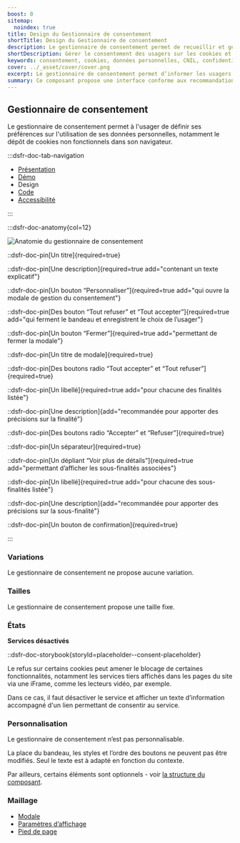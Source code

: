 ```yaml
---
boost: 0
sitemap:
  noindex: true
title: Design du Gestionnaire de consentement
shortTitle: Design du Gestionnaire de consentement
description: Le gestionnaire de consentement permet de recueillir et gérer les préférences des usagers concernant le dépôt de cookies non essentiels, en conformité avec les exigences de la CNIL.
shortDescription: Gérer le consentement des usagers sur les cookies et données personnelles.
keywords: consentement, cookies, données personnelles, CNIL, confidentialité, bandeau, modale, finalités, RGPD, accessibilité
cover: ../_asset/cover/cover.png
excerpt: Le gestionnaire de consentement permet d’informer les usagers et de recueillir leur accord sur l’utilisation de cookies non essentiels via un bandeau et une modale accessible à tout moment.
summary: Ce composant propose une interface conforme aux recommandations de la CNIL pour recueillir le consentement des usagers concernant l’utilisation de cookies non fonctionnels. Il affiche un bandeau au chargement du site, permet une gestion fine des finalités et sous-finalités via une modale dédiée, et garantit l’accessibilité permanente au réglage des préférences depuis le pied de page. Le gestionnaire de consentement n’est pas personnalisable, sauf pour les textes affichés.
---
```


## Gestionnaire de consentement

Le gestionnaire de consentement permet à l'usager de définir ses préférences sur l'utilisation de ses données personnelles, notamment le dépôt de cookies non fonctionnels dans son navigateur.

:::dsfr-doc-tab-navigation

- [Présentation](../index.md)
- [Démo](../demo/index.md)
- Design
- [Code](../code/index.md)
- [Accessibilité](../accessibility/index.md)

:::

:::dsfr-doc-anatomy{col=12}

![Anatomie du gestionnaire de consentement](../_asset/anatomy/anatomy-1.png)

::dsfr-doc-pin[Un titre]{required=true}

::dsfr-doc-pin[Une description]{required=true add="contenant un texte explicatif"}

::dsfr-doc-pin[Un bouton “Personnaliser”]{required=true add="qui ouvre la modale de gestion du consentement"}

::dsfr-doc-pin[Des bouton “Tout refuser” et “Tout accepter”]{required=true add="qui ferment le bandeau et enregistrent le choix de l’usager"}

::dsfr-doc-pin[Un bouton “Fermer”]{required=true add="permettant de fermer la modale"}

::dsfr-doc-pin[Un titre de modale]{required=true}

::dsfr-doc-pin[Des boutons radio “Tout accepter” et “Tout refuser”]{required=true}

::dsfr-doc-pin[Un libellé]{required=true add="pour chacune des finalités listée"}

::dsfr-doc-pin[Une description]{add="recommandée pour apporter des précisions sur la finalité"}

::dsfr-doc-pin[Des boutons radio “Accepter” et “Refuser”]{required=true}

::dsfr-doc-pin[Un séparateur]{required=true}

::dsfr-doc-pin[Un dépliant “Voir plus de détails”]{required=true add="permettant d’afficher les sous-finalités associées"}

::dsfr-doc-pin[Un libellé]{required=true add="pour chacune des sous-finalités listée"}

::dsfr-doc-pin[Une description]{add="recommandée pour apporter des précisions sur la sous-finalité"}

::dsfr-doc-pin[Un bouton de confirmation]{required=true}

:::

### Variations

Le gestionnaire de consentement ne propose aucune variation.

### Tailles

Le gestionnaire de consentement propose une taille fixe.

### États

**Services désactivés**

::dsfr-doc-storybook{storyId=placeholder--consent-placeholder}

Le refus sur certains cookies peut amener le blocage de certaines fonctionnalités, notamment les services tiers affichés dans les pages du site via une iFrame, comme les lecteurs vidéo, par exemple.

Dans ce cas, il faut désactiver le service et afficher un texte d’information accompagné d'un lien permettant de consentir au service.

### Personnalisation

Le gestionnaire de consentement n’est pas personnalisable.

La place du bandeau, les styles et l’ordre des boutons ne peuvent pas être modifiés. Seul le texte est à adapté en fonction du contexte.

Par ailleurs, certains éléments sont optionnels - voir [la structure du composant](#gestionnaire-de-consentement).

### Maillage

- [Modale](../../../../modal/_part/doc/index.md)
- [Paramètres d’affichage](../../../../display/_part/doc/index.md)
- [Pied de page](../../../../footer/_part/doc/index.md)


